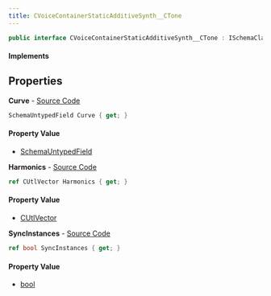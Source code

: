 ```yaml
---
title: CVoiceContainerStaticAdditiveSynth__CTone
---
```


```csharp
public interface CVoiceContainerStaticAdditiveSynth__CTone : ISchemaClass<CVoiceContainerStaticAdditiveSynth__CTone>, ISchemaField, ISchemaClass, INativeHandle
```

#### Implements

## Properties

**Curve** - [Source Code](https://github.com/swiftly-solution/swiftlys2/blob/main/managed/src/SwiftlyS2.Generated/Schemas/Interfaces/CVoiceContainerStaticAdditiveSynth__CTone.cs#L20)

```csharp
SchemaUntypedField Curve { get; }
```

#### Property Value

- [SchemaUntypedField](/docs/api/shared/schemas/schemauntypedfield)

**Harmonics** - [Source Code](https://github.com/swiftly-solution/swiftlys2/blob/main/managed/src/SwiftlyS2.Generated/Schemas/Interfaces/CVoiceContainerStaticAdditiveSynth__CTone.cs#L17)

```csharp
ref CUtlVector Harmonics { get; }
```

#### Property Value

- [CUtlVector](/docs/api/shared/natives/cutlvector)

**SyncInstances** - [Source Code](https://github.com/swiftly-solution/swiftlys2/blob/main/managed/src/SwiftlyS2.Generated/Schemas/Interfaces/CVoiceContainerStaticAdditiveSynth__CTone.cs#L22)

```csharp
ref bool SyncInstances { get; }
```

#### Property Value

- [bool](https://learn.microsoft.com/dotnet/api/system.boolean)

